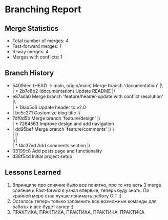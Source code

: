 # Branching Report

## Merge Statistics
- Total number of merges: 4
- Fast-forward merges: 1
- 3-way merges: 4
- Merges with conflicts: 1

## Branch History
*   5409dec (HEAD -> main, origin/main) Merge branch 'documentation'
|\  
| * 2b7e6b2 (documentation) Update README
|/  
*   e87ada0 Merge branch 'feature/header-update with conflict resolution'
|\  
| * 19ab5c6 Update header to v2.0
* | bc5c271 Customize blog title
|/  
*   7df0d5b Merge branch 'feature/design'
|\  
| * 7264563 Improve design and add navigation
* |   dd95bef Merge branch 'feature/comments'
|\ \  
| |/  
|/|   
| * f4c37ed Add comments section
|/  
* 03199c8 Add posts page and functionality
* d38f54d Initial project setup


## Lessons Learned
1) Впринципе про слияние было все понятно, про то что есть 3 merge слияние и Fast-forwrd я узнал впервые, теперь буду знать. По крайней мере стал лучше понимать работу GIT :)
2) Осталось теперь только запомнить все возможные команды для работы и все будет супер :)
3) ПРАКТИКА, ПРАКТИКА, ПРАКТИКА, ПРАКТИКА, ПРАКТИКА
